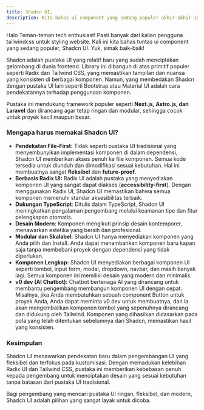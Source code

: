 ```yaml
---
title: Shadcn UI,
description: Kita bahas ui component yang sedang populer akhir-akhir ini!
---
```


Halo Teman-teman tech enthusiast! Pasti banyak dari kalian pengguna tailwindcss untuk styling website. Kali ini kita bahas tuntas ui component yang sedang populer, Shadcn UI. Yuk, simak baik-baik!

Shadcn adalah pustaka UI yang relatif baru yang sudah menciptakan gelombang di dunia frontend. Library ini dibangun di atas primitif populer seperti Radix dan Tailwind CSS, yang memastikan tampilan dan nuansa yang konsisten di berbagai komponen. Namun, yang membedakan Shadcn dengan pustaka UI lain seperti Bootstrap atau Material UI adalah cara pendekatannya terhadap penggunaan komponen.

Pustaka ini mendukung framework populer seperti **Next.js, Astro.js, dan Laravel** dan dirancang agar tetap ringan dan modular, sehingga cocok untuk proyek kecil maupun besar.

### Mengapa harus memakai Shadcn UI?

- **Pendekatan File-First:** 
Tidak seperti pustaka UI tradisional yang menyembunyikan implementasi komponen di dalam dependensi, Shadcn UI memberikan akses penuh ke file komponen. Semua kode tersedia untuk diunduh dan dimodifikasi sesuai kebutuhan. Hal ini membuatnya sangat **fleksibel** dan **future-proof**.
- **Berbasis Radix UI:** 
Radix UI adalah pustaka yang menyediakan komponen UI yang sangat dapat diakses (**accessibility-first**). Dengan menggunakan Radix UI, Shadcn UI memastikan bahwa semua komponen memenuhi standar aksesibilitas terbaik.
- **Dukungan TypeScript**: 
Ditulis dalam TypeScript, Shadcn UI meningkatkan pengalaman pengembang melalui keamanan tipe dan fitur pelengkapan otomatis.
- **Desain Modern**: 
Komponen mengikuti prinsip desain kontemporer, menawarkan estetika yang bersih dan profesional.
- **Modular dan Skalabel**: 
Shadcn UI hanya menyediakan komponen yang Anda pilih dan Install. Anda dapat menambahkan komponen baru kapan saja tanpa membebani proyek dengan dependensi yang tidak diperlukan.
- **Komponen Lengkap:**
Shadcn UI menyediakan berbagai komponen UI seperti tombol, input form, modal, dropdown, navbar, dan masih banyak lagi. Semua komponen ini memiliki desain yang modern dan minimalis.
- **v0 dev (AI Chatbot):**
Chatbot bertenaga AI yang dirancang untuk membantu pengembang membangun komponen UI dengan cepat. Misalnya, jika Anda membutuhkan sebuah component Button untuk proyek Anda, Anda dapat meminta v0 dev untuk membuatnya, dan ia akan mengembalikan komponen tombol yang sepenuhnya dirancang dan didukung oleh Tailwind. Komponen yang dihasilkan didasarkan pada pola yang telah ditentukan sebelumnya dari Shadcn, memastikan hasil yang konsisten.

### **Kesimpulan**

Shadcn UI menawarkan pendekatan baru dalam pengembangan UI yang fleksibel dan terfokus pada kustomisasi. Dengan memadukan kelebihan Radix UI dan Tailwind CSS, pustaka ini memberikan kebebasan penuh kepada pengembang untuk menciptakan desain yang sesuai kebutuhan tanpa batasan dari pustaka UI tradisional.

Bagi pengembang yang mencari pustaka UI ringan, fleksibel, dan modern, Shadcn UI adalah pilihan yang sangat layak untuk dicoba.